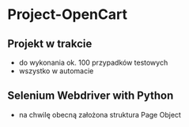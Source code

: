 # Project-OpenCart

## Projekt w trakcie 
- do wykonania ok. 100 przypadków testowych
- wszystko w automacie 
## Selenium Webdriver with Python
- na chwilę obecną założona struktura Page Object

